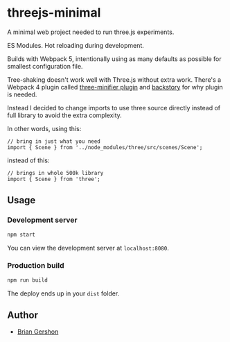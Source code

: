 # threejs-minimal

A minimal web project needed to run three.js experiments.

ES Modules. Hot reloading during development.

Builds with Webpack 5, intentionally using as many defaults as possible for smallest configuration file.

Tree-shaking doesn't work well with Three.js without extra work. There's a Webpack 4 plugin called [three-minifier plugin](https://github.com/yushijinhun/three-minifier) and [backstory](https://github.com/mrdoob/three.js/issues/16059) for why plugin is needed.

Instead I decided to change imports to use three source directly instead of full library to avoid the extra complexity.

In other words, using this:

    // bring in just what you need
    import { Scene } from '../node_modules/three/src/scenes/Scene'; 

instead of this:

    // brings in whole 500k library
    import { Scene } from 'three';

## Usage

### Development server

```bash
npm start
```

You can view the development server at `localhost:8080`.

### Production build

```bash
npm run build
```

The deploy ends up in your `dist` folder.

## Author

- [Brian Gershon](https://www.briangershon.com)
